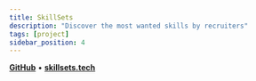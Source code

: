 ```yaml
---
title: SkillSets
description: "Discover the most wanted skills by recruiters"
tags: [project]
sidebar_position: 4
---
```


[**GitHub**](https://github.com/stefanicjuraj/skillsets) • [**skillsets.tech**](https://skillsets.tech)
